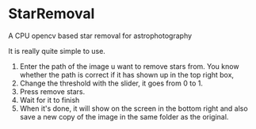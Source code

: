 # StarRemoval
A CPU opencv based star removal for astrophotography

It is really quite simple to use.

1. Enter the path of the image u want to remove stars from. You know whether the path is correct if it has shown up in the top right box,
2. Change the threshold with the slider, it goes from 0 to 1.
3. Press remove stars.
4. Wait for it to finish
5. When it's done, it will show on the screen in the bottom right and also save a new copy of the image in the same folder as the original.